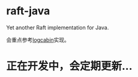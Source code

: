 # raft-java
Yet another Raft implementation for Java.

会重点参考[logcabin](https://github.com/logcabin/logcabin)实现。

# 正在开发中，会定期更新...
